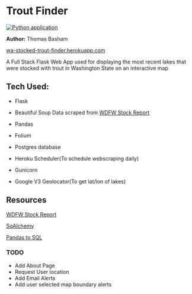 # Trout Finder

[![Python application](https://github.com/Thomas-Basham/wa-stocked-trout-finder/actions/workflows/python-app.yml/badge.svg?branch=main)](https://github.com/Thomas-Basham/wa-stocked-trout-finder/actions/workflows/python-app.yml)

**Author:** Thomas Basham

[wa-stocked-trout-finder.herokuapp.com](https://wa-stocked-trout-finder.herokuapp.com)

A Full Stack Flask Web App used for displaying the most recent lakes that were stocked with trout in Washington State on an interactive map

## Tech Used: 

* Flask

* Beautiful Soup Data scraped from [WDFW Stock Report](https://wdfw.wa.gov/fishing/reports/stocking/trout-plants) 

* Pandas

* Folium

* Postgres database

* Heroku Scheduler(To schedule webscraping daily)

* Gunicorn

* Google V3 Geolocator(To get lat/lon of lakes)



## Resources
[WDFW Stock Report](https://wdfw.wa.gov/fishing/reports/stocking/trout-plants)

[SqAlchemy](https://flask-sqlalchemy.palletsprojects.com/en/2.x/quickstart/)

[Pandas to SQL](https://towardsdatascience.com/upload-your-pandas-dataframe-to-your-database-10x-faster-eb6dc6609ddf)


### TODO
* Add About Page
* Request User location
* Add Email Alerts 
* Add user selected map boundary alerts 
